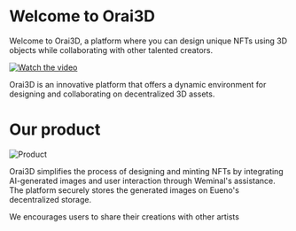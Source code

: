 # Welcome to Orai3D 
Welcome to Orai3D, a platform where you can design unique NFTs using 3D objects while collaborating with other talented creators.

[![Watch the video](https://cdn.dorahacks.io/static/files/18d3dac604da0fdd35ebf524f1a868af.png@256h.webp)](https://www.youtube.com/watch?v=2GJl-meiM7c)

Orai3D is an innovative platform that offers a dynamic environment for designing and collaborating on decentralized 3D assets.

# Our product
![Product](https://cdn.dorahacks.io/static/files/18d3d9caa04cfd5378b23ca4fbeb3fb9.png) 

Orai3D simplifies the process of designing and minting NFTs by integrating AI-generated images and user interaction through Weminal's assistance. The platform securely stores the generated images on Eueno's decentralized storage.

We encourages users to share their creations with other artists

